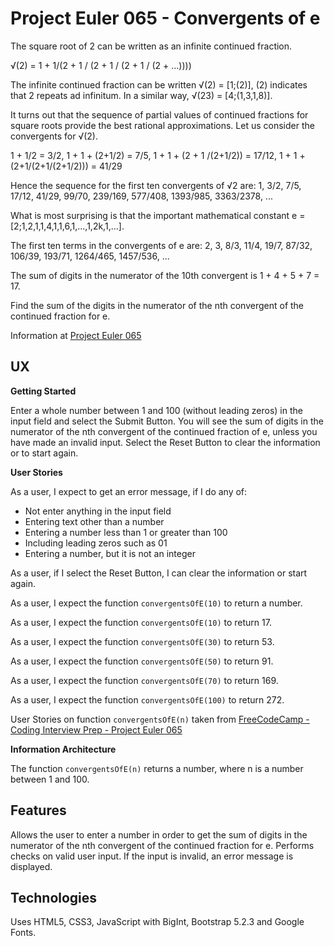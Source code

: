 # Project Euler 065 - Convergents of e

The square root of 2 can be written as an infinite continued fraction.

&radic;(2) = 1 + 1/(2 + 1 / (2 + 1 / (2 + 1 / (2 + ...))))

The infinite continued fraction can be written &radic;(2) = [1;(2)], (2) indicates
that 2 repeats ad infinitum.  In a similar way, &radic;(23) = [4;(1,3,1,8)].

It turns out that the sequence of partial values of continued fractions for square roots provide the best rational approximations.  Let us consider the convergents for &radic;(2).

1 + 1/2 = 3/2, 1 + 1 + (2+1/2) = 7/5, 1 + 1 + (2 + 1 /(2+1/2)) = 17/12, 1 + 1 + (2+1/(2+1/(2+1/2))) = 41/29

Hence the sequence for the first ten convergents of &radic;2 are:
1, 3/2, 7/5, 17/12, 41/29, 99/70, 239/169, 577/408, 1393/985, 3363/2378, ...

What is most surprising is that the important mathematical constant
e = [2;1,2,1,1,4,1,1,6,1,...,1,2k,1,...].

The first ten terms in the convergents of e are:
2, 3, 8/3, 11/4, 19/7, 87/32, 106/39, 193/71, 1264/465, 1457/536, ...

The sum of digits in the numerator of the 10th convergent is 1 + 4 + 5 + 7 = 17.

Find the sum of the digits in the numerator of the nth convergent of the continued fraction for e.

Information at [Project Euler 065](https://projecteuler.net/problem=65)

## UX

**Getting Started**

Enter a whole number between 1 and 100 (without leading zeros) in the input field and select the Submit Button.  You will see the sum of digits in the numerator of the nth convergent of the continued fraction of e, unless you have made an invalid input.  Select the Reset Button to clear the information or to start again.

**User Stories**

As a user, I expect to get an error message, if I do any of:

- Not enter anything in the input field
- Entering text other than a number
- Entering a number less than 1 or greater than 100
- Including leading zeros such as 01
- Entering a number, but it is not an integer

As a user, if I select the Reset Button, I can clear the information or start again.

As a user, I expect the function `convergentsOfE(10)` to return a number.

As a user, I expect the function `convergentsOfE(10)` to return 17.

As a user, I expect the function `convergentsOfE(30)` to return 53.

As a user, I expect the function `convergentsOfE(50)` to return 91.

As a user, I expect the function `convergentsOfE(70)` to return 169.

As a user, I expect the function `convergentsOfE(100)` to return 272.

User Stories on function `convergentsOfE(n)` taken from [FreeCodeCamp - Coding Interview Prep - Project Euler 065](https://www.freecodecamp.org/learn/coding-interview-prep/project-euler/problem-65-convergents-of-e)

**Information Architecture**

The function `convergentsOfE(n)` returns a number, where n is a number between 1 and 100.

## Features

Allows the user to enter a number in order to get the sum of digits in the numerator of the nth convergent of the continued fraction for e.  Performs checks on valid user input.  If the input is invalid, an error message is displayed.

## Technologies

Uses HTML5, CSS3, JavaScript with BigInt, Bootstrap 5.2.3 and Google Fonts.

